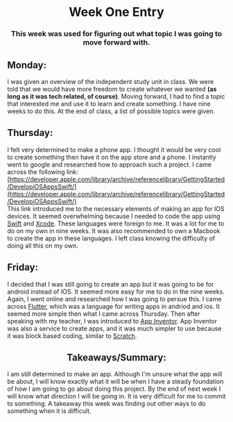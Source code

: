 # <center>Week One Entry</center> 
### <center>This week was used for figuring out what topic I was going to move forward with.</center> 
## Monday:
I was given an overview of the independent study unit in class. We were told that we would have more freedom to create whatever we wanted **(as long as it was tech related, of course)**. Moving forward, I had to find a topic that interested me and use it to learn and create something. I have nine weeks to do this. At the end of class, a list of possible topics were given.
## Thursday:
I felt very determined to make a phone app. I thought it would be very cool to create something then have it on the app store and a phone. I instantly went to google and researched how to approach such a project. I came across the following link: [https://developer.apple.com/library/archive/referencelibrary/GettingStarted/DevelopiOSAppsSwift/](https://developer.apple.com/library/archive/referencelibrary/GettingStarted/DevelopiOSAppsSwift/)<br>
This link introduced me to the necessary elements of making an app for IOS devices. It seemed overwhelming because I needed to code the app using [Swift](https://developer.apple.com/swift/#fast) and [Xcode](https://developer.apple.com/xcode/). These languages were foreign to me. It was a lot for me to do on my own in nine weeks. It was also recommended to own a Macbook to create the app in these languages. I left class knowing the difficulty of doing all this on my own.
## Friday:
I decided that I was still going to create an app but it was going to be for android instead of IOS. It seemed more easy for me to do in the nine weeks. Again, I went online and researched how I was going to persue this. I came across [Flutter](https://flutter.dev/), which was a language for writing apps in andriod and ios. It seemed more simple then what I came across Thursday. Then after speaking with my teacher, I was introduced to [App Inventor](http://www.appinventor.org/). App Inventor was also a service to create apps, and it was much simpler to use because it was block based coding, similar to [Scratch](https://scratch.mit.edu/). 
## <center>Takeaways/Summary:</center>
I am still determined to make an app. Although I'm unsure what the app will be about, I will know exactly what it will be when I have a steady foundation of how I am going to go about doing this project. By the end of next week I will know what direction I will be going in. It is very difficult for me to commit to something. A takeaway this week was finding out other ways to do something when it is difficult.